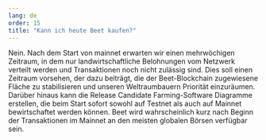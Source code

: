 ```yaml
---
lang: de
order: 15
title: "Kann ich heute Beet kaufen?"
---
```


Nein. Nach dem Start von mainnet erwarten wir einen mehrwöchigen Zeitraum, in dem nur landwirtschaftliche Belohnungen vom Netzwerk verteilt werden und Transaktionen noch nicht zulässig sind. Dies soll einen Zeitraum vorsehen, der dazu beiträgt, die der Beet-Blockchain zugewiesene Fläche zu stabilisieren und unseren Weltraumbauern Priorität einzuräumen. Darüber hinaus kann die Release Candidate Farming-Software Diagramme erstellen, die beim Start sofort sowohl auf Testnet als auch auf Mainnet bewirtschaftet werden können. Beet wird wahrscheinlich kurz nach Beginn der Transaktionen im Mainnet an den meisten globalen Börsen verfügbar sein.

